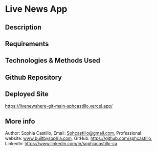 # Live News App

## Description

## Requirements

## Technologies & Methods Used

## Github Repository

## Deployed Site

https://livenewshere-git-main-sphcastillo.vercel.app/

## More info

Author: Sophia Castillo,
Email: Sphcastillo@gmail.com,
Professional website: www.builtbysophia.com,
GitHub: https://github.com/sphcastillo,
LinkedIn: https://www.linkedin.com/in/sophiacastillo-ca